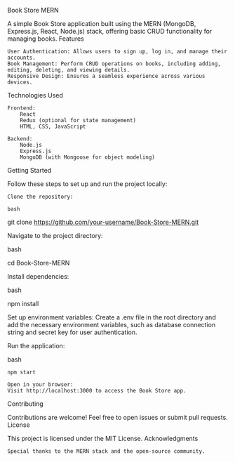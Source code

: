 Book Store MERN

A simple Book Store application built using the MERN (MongoDB, Express.js, React, Node.js) stack, offering basic CRUD functionality for managing books.
Features

    User Authentication: Allows users to sign up, log in, and manage their accounts.
    Book Management: Perform CRUD operations on books, including adding, editing, deleting, and viewing details.
    Responsive Design: Ensures a seamless experience across various devices.

Technologies Used

    Frontend:
        React
        Redux (optional for state management)
        HTML, CSS, JavaScript

    Backend:
        Node.js
        Express.js
        MongoDB (with Mongoose for object modeling)

Getting Started

Follow these steps to set up and run the project locally:

    Clone the repository:

    bash

git clone https://github.com/your-username/Book-Store-MERN.git

Navigate to the project directory:

bash

cd Book-Store-MERN

Install dependencies:

bash

npm install

Set up environment variables:
Create a .env file in the root directory and add the necessary environment variables, such as database connection string and secret key for user authentication.

Run the application:

bash

    npm start

    Open in your browser:
    Visit http://localhost:3000 to access the Book Store app.

Contributing

Contributions are welcome! Feel free to open issues or submit pull requests.
License

This project is licensed under the MIT License.
Acknowledgments

    Special thanks to the MERN stack and the open-source community.
